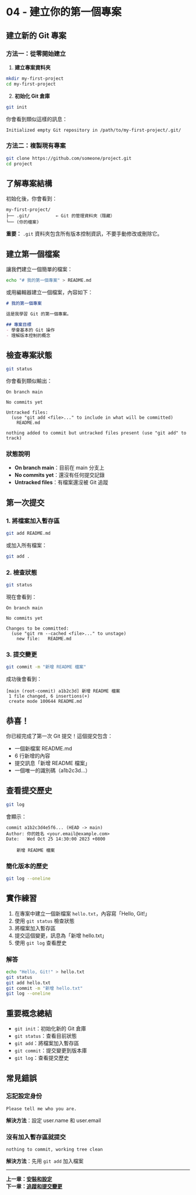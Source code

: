 # 04 - 建立你的第一個專案

## 建立新的 Git 專案

### 方法一：從零開始建立

1. **建立專案資料夾**
```bash
mkdir my-first-project
cd my-first-project
```

2. **初始化 Git 倉庫**
```bash
git init
```

你會看到類似這樣的訊息：
```
Initialized empty Git repository in /path/to/my-first-project/.git/
```

### 方法二：複製現有專案

```bash
git clone https://github.com/someone/project.git
cd project
```

## 了解專案結構

初始化後，你會看到：

```
my-first-project/
├── .git/          ← Git 的管理資料夾（隱藏）
└── (你的檔案)
```

**重要：** `.git` 資料夾包含所有版本控制資訊，不要手動修改或刪除它。

## 建立第一個檔案

讓我們建立一個簡單的檔案：

```bash
echo "# 我的第一個專案" > README.md
```

或用編輯器建立一個檔案，內容如下：
```markdown
# 我的第一個專案

這是我學習 Git 的第一個專案。

## 專案目標
- 學會基本的 Git 操作
- 理解版本控制的概念
```

## 檢查專案狀態

```bash
git status
```

你會看到類似輸出：
```
On branch main

No commits yet

Untracked files:
  (use "git add <file>..." to include in what will be committed)
	README.md

nothing added to commit but untracked files present (use "git add" to track)
```

### 狀態說明
- **On branch main**：目前在 main 分支上
- **No commits yet**：還沒有任何提交記錄
- **Untracked files**：有檔案還沒被 Git 追蹤

## 第一次提交

### 1. 將檔案加入暫存區
```bash
git add README.md
```

或加入所有檔案：
```bash
git add .
```

### 2. 檢查狀態
```bash
git status
```

現在會看到：
```
On branch main

No commits yet

Changes to be committed:
  (use "git rm --cached <file>..." to unstage)
	new file:   README.md
```

### 3. 提交變更
```bash
git commit -m "新增 README 檔案"
```

成功後會看到：
```
[main (root-commit) a1b2c3d] 新增 README 檔案
 1 file changed, 6 insertions(+)
 create mode 100644 README.md
```

## 恭喜！

你已經完成了第一次 Git 提交！這個提交包含：
- 一個新檔案 README.md
- 6 行新增的內容
- 提交訊息「新增 README 檔案」
- 一個唯一的識別碼（a1b2c3d...）

## 查看提交歷史

```bash
git log
```

會顯示：
```
commit a1b2c3d4e5f6... (HEAD -> main)
Author: 你的姓名 <your.email@example.com>
Date:   Wed Oct 25 14:30:00 2023 +0800

    新增 README 檔案
```

### 簡化版本的歷史
```bash
git log --oneline
```

## 實作練習

1. 在專案中建立一個新檔案 `hello.txt`，內容寫「Hello, Git!」
2. 使用 `git status` 檢查狀態
3. 將檔案加入暫存區
4. 提交這個變更，訊息為「新增 hello.txt」
5. 使用 `git log` 查看歷史

### 解答
```bash
echo "Hello, Git!" > hello.txt
git status
git add hello.txt
git commit -m "新增 hello.txt"
git log --oneline
```

## 重要概念總結

- `git init`：初始化新的 Git 倉庫
- `git status`：查看目前狀態
- `git add`：將檔案加入暫存區
- `git commit`：提交變更到版本庫
- `git log`：查看提交歷史

## 常見錯誤

### 忘記設定身份
```
Please tell me who you are.
```
**解決方法**：設定 user.name 和 user.email

### 沒有加入暫存區就提交
```
nothing to commit, working tree clean
```
**解決方法**：先用 `git add` 加入檔案

---

**上一章：[安裝和設定](../01-basics/installation-setup.md)**  
**下一章：[追蹤和提交變更](tracking-commits.md)**